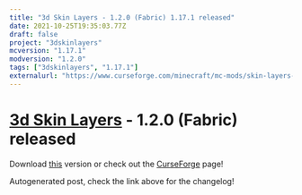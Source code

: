 ```yaml
---
title: "3d Skin Layers - 1.2.0 (Fabric) 1.17.1 released"
date: 2021-10-25T19:35:03.77Z
draft: false
project: "3dskinlayers"
mcversion: "1.17.1"
modversion: "1.2.0"
tags: ["3dskinlayers", "1.17.1"]
externalurl: "https://www.curseforge.com/minecraft/mc-mods/skin-layers-3d/files/3504663"
---
```

# [3d Skin Layers](/project/3dskinlayers) - 1.2.0 (Fabric) released
Download [this](https://www.curseforge.com/minecraft/mc-mods/skin-layers-3d/files/3504663) version or check out the [CurseForge](https://www.curseforge.com/minecraft/mc-mods/skin-layers-3d) page!

Autogenerated post, check the link above for the changelog!
